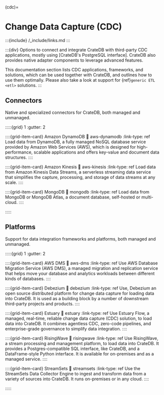 (cdc)=
# Change Data Capture (CDC)

:::{include} /_include/links.md
:::

:::{div}
Options to connect and integrate CrateDB with third-party
CDC applications, mostly using [CrateDB's PostgreSQL interface].
CrateDB also provides native adapter components to leverage advanced
features.

This documentation section lists CDC applications,
frameworks, and solutions, which can be used together with CrateDB,
and outlines how to use them optimally.
Please also take a look at support for {ref}`generic ETL <etl>` solutions.
:::


## Connectors

Native and specialized connectors for CrateDB, both managed and unmanaged.

:::::{grid} 1
:gutter: 2

::::{grid-item-card} Amazon DynamoDB
:link: aws-dynamodb
:link-type: ref
Load data from DynamoDB, a fully managed NoSQL database service provided by
Amazon Web Services (AWS), which is designed for high-performance, scalable
applications and offers key-value and document data structures.
::::

::::{grid-item-card} Amazon Kinesis
:link: aws-kinesis
:link-type: ref
Load data from Amazon Kinesis Data Streams, a serverless streaming data service
that simplifies the capture, processing, and storage of data streams at any scale.
::::

::::{grid-item-card} MongoDB
:link: mongodb
:link-type: ref
Load data from MongoDB or MongoDB Atlas, a document database, self-hosted
or multi-cloud.
::::

:::::


## Platforms

Support for data integration frameworks and platforms, both managed and unmanaged.

:::::{grid} 1
:gutter: 2

::::{grid-item-card} AWS DMS
:link: aws-dms
:link-type: ref
Use AWS Database Migration Service (AWS DMS), a managed migration and replication
service that helps move your database and analytics workloads between different
kinds of databases.
::::

::::{grid-item-card} Debezium
:link: debezium
:link-type: ref
Use, Debezium an open source distributed platform for change data capture for
loading data into CrateDB.
It is used as a building block by a number of downstream third-party projects and products.
::::

::::{grid-item-card} Estuary
:link: estuary
:link-type: ref
Use Estuary Flow, a managed, real-time, reliable change data capture (CDC) solution,
to load data into CrateDB.
It combines agentless CDC, zero-code pipelines, and enterprise-grade governance to
simplify data integration.
::::

::::{grid-item-card} RisingWave
:link: risingwave
:link-type: ref
Use RisingWave, a stream processing and management platform, to load data into CrateDB.
It provides a Postgres-compatible SQL interface, like CrateDB, and a DataFrame-style
Python interface. It is available for on-premises and as a managed service.
::::

::::{grid-item-card} StreamSets
:link: streamsets
:link-type: ref
Use the StreamSets Data Collector Engine to ingest and transform data from a variety
of sources into CrateDB. It runs on-premises or in any cloud.
::::

:::::

